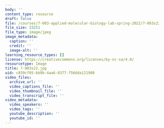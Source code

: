 ```yaml
---
body: ''
content_type: resource
draft: false
file: /courses/7-003-applied-molecular-biology-lab-spring-2022/7-003s22.jpg
file_size: 33251
file_type: image/jpeg
image_metadata:
  caption: ''
  credit: ''
  image-alt: ''
learning_resource_types: []
license: https://creativecommons.org/licenses/by-nc-sa/4.0/
resourcetype: Image
title: 7-003s22.jpg
uid: c859cf05-bb9b-4aa6-8377-f56dda121980
video_files:
  archive_url: ''
  video_captions_file: ''
  video_thumbnail_file: ''
  video_transcript_file: ''
video_metadata:
  video_speakers: ''
  video_tags: ''
  youtube_description: ''
  youtube_id: ''
---
```

